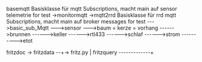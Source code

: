 basemqtt	Basisklasse für mqtt Subscriptions, macht main auf sensor telemetrie for test
->monitormqtt
->mqtt2rrd	Basisklasse für rrd mqtt Subscriptions, macht main auf broker messages for test
--->basic_sub_Mqtt
--->sensor
--->baum = kerze = vorhang
------>brunnen
------>keller
------>rtl433
------>schlaf
------>strom
---------->etot

fritzdoc -> fritzdata --+-> fritz.py
                        |
fritzquery -------------+

